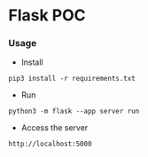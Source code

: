 # Flask POC

### Usage

* Install
```
pip3 install -r requirements.txt
```

* Run
```
python3 -m flask --app server run
```

* Access the server
```
http://localhost:5000
```